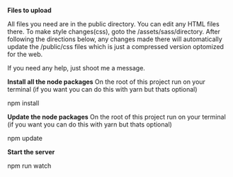 **Files to upload**

All files you need are in the public directory. You can edit any HTML files there.
To make style changes(css), goto the /assets/sass/directory.
After following the directions below, any changes made there will automatically update the /public/css files which is just a compressed version optomized for the web.

If you need any help, just shoot me a message.


**Install all the node packages**
On the root of this project run on your terminal (if you want you can do this with yarn but thats optional)

npm install

**Update the node packages**
On the root of this project run on your terminal (if you want you can do this with yarn but thats optional)

npm update

**Start the server**

npm run watch
